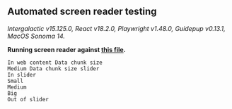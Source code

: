 ## Automated screen reader testing

_Intergalactic v15.125.0, React v18.2.0, Playwright v1.48.0,
Guidepup v0.13.1, MacOS Sonoma 14._

**Running screen reader against [this file](https://github.com/semrush/intergalactic/blob/master/website/docs/components/slider/examples/slider_with_options.tsx).**

```
In web content Data chunk size
Medium Data chunk size slider
In slider
Small
Medium
Big
Out of slider
```
